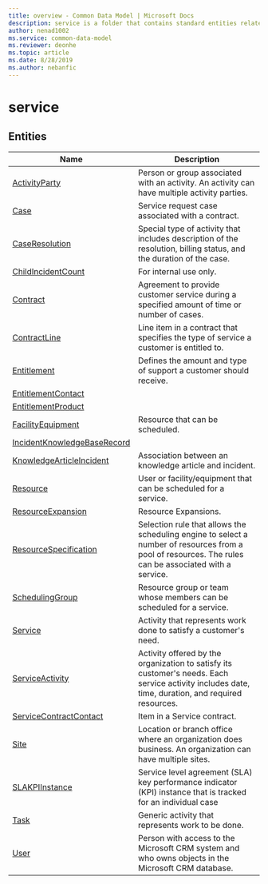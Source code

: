 ```yaml
---
title: overview - Common Data Model | Microsoft Docs
description: service is a folder that contains standard entities related to the Common Data Model.
author: nenad1002
ms.service: common-data-model
ms.reviewer: deonhe
ms.topic: article
ms.date: 8/28/2019
ms.author: nebanfic
---
```


# service


## Entities

|Name|Description|
|---|---|
|[ActivityParty](ActivityParty.md)|Person or group associated with an activity. An activity can have multiple activity parties.  |
|[Case](Case.md)|Service request case associated with a contract.  |
|[CaseResolution](CaseResolution.md)|Special type of activity that includes description of the resolution, billing status, and the duration of the case.  |
|[ChildIncidentCount](ChildIncidentCount.md)|For internal use only.  |
|[Contract](Contract.md)|Agreement to provide customer service during a specified amount of time or number of cases.  |
|[ContractLine](ContractLine.md)|Line item in a contract that specifies the type of service a customer is entitled to.  |
|[Entitlement](Entitlement.md)|Defines the amount and type of support a customer should receive.  |
|[EntitlementContact](EntitlementContact.md)|  |
|[EntitlementProduct](EntitlementProduct.md)|  |
|[FacilityEquipment](FacilityEquipment.md)|Resource that can be scheduled.  |
|[IncidentKnowledgeBaseRecord](IncidentKnowledgeBaseRecord.md)|  |
|[KnowledgeArticleIncident](KnowledgeArticleIncident.md)|Association between an knowledge article and incident.  |
|[Resource](Resource.md)|User or facility/equipment that can be scheduled for a service.  |
|[ResourceExpansion](ResourceExpansion.md)|Resource Expansions.  |
|[ResourceSpecification](ResourceSpecification.md)|Selection rule that allows the scheduling engine to select a number of resources from a pool of resources. The rules can be associated with a service.  |
|[SchedulingGroup](SchedulingGroup.md)|Resource group or team whose members can be scheduled for a service.  |
|[Service](Service.md)|Activity that represents work done to satisfy a customer's need.  |
|[ServiceActivity](ServiceActivity.md)|Activity offered by the organization to satisfy its customer's needs. Each service activity includes date, time, duration, and required resources.  |
|[ServiceContractContact](ServiceContractContact.md)|Item in a Service contract.  |
|[Site](Site.md)|Location or branch office where an organization does business. An organization can have multiple sites.  |
|[SLAKPIInstance](SLAKPIInstance.md)|Service level agreement (SLA) key performance indicator (KPI) instance that is tracked for an individual case  |
|[Task](Task.md)|Generic activity that represents work to be done.  |
|[User](User.md)|Person with access to the Microsoft CRM system and who owns objects in the Microsoft CRM database.  |

